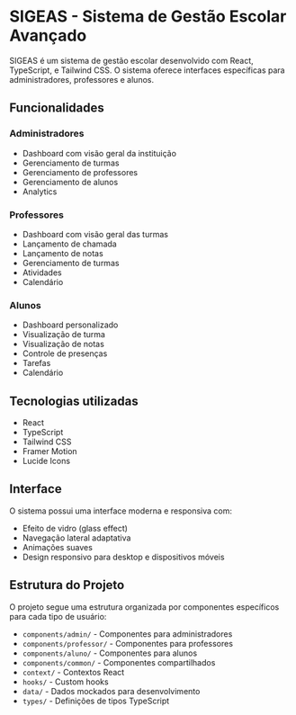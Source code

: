 # SIGEAS - Sistema de Gestão Escolar Avançado

SIGEAS é um sistema de gestão escolar desenvolvido com React, TypeScript, e Tailwind CSS. O sistema oferece interfaces específicas para administradores, professores e alunos.

## Funcionalidades

### Administradores
- Dashboard com visão geral da instituição
- Gerenciamento de turmas
- Gerenciamento de professores
- Gerenciamento de alunos
- Analytics

### Professores
- Dashboard com visão geral das turmas
- Lançamento de chamada
- Lançamento de notas
- Gerenciamento de turmas
- Atividades
- Calendário

### Alunos
- Dashboard personalizado
- Visualização de turma
- Visualização de notas
- Controle de presenças
- Tarefas
- Calendário

## Tecnologias utilizadas

- React
- TypeScript
- Tailwind CSS
- Framer Motion
- Lucide Icons

## Interface

O sistema possui uma interface moderna e responsiva com:
- Efeito de vidro (glass effect)
- Navegação lateral adaptativa
- Animações suaves
- Design responsivo para desktop e dispositivos móveis

## Estrutura do Projeto

O projeto segue uma estrutura organizada por componentes específicos para cada tipo de usuário:
- `components/admin/` - Componentes para administradores
- `components/professor/` - Componentes para professores
- `components/aluno/` - Componentes para alunos
- `components/common/` - Componentes compartilhados
- `context/` - Contextos React
- `hooks/` - Custom hooks
- `data/` - Dados mockados para desenvolvimento
- `types/` - Definições de tipos TypeScript